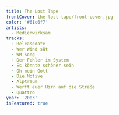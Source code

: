 ```yaml
---
title: The Lost Tape
frontCover: the-lost-tape/front-cover.jpg
color: '#61c6f7'
artists:
  - Medienwirksam
tracks:
  - Releasedate
  - Wer Wind sät
  - WM-Song
  - Der Fehler im System
  - Es könnte schöner sein
  - Oh mein Gott
  - Die Motive
  - Alptraum
  - Werft euer Hirn auf die Straße
  - Quattro
year: '2003'
isFeatured: true
---
```

